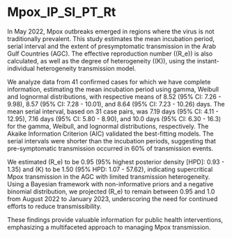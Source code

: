# Mpox_IP_SI_PT_Rt
In May 2022, Mpox outbreaks emerged in regions where the virus is not traditionally prevalent. This study estimates the mean incubation period, serial interval and the extent of presymptomatic transmission in the Arab Gulf Countries (AGC). The effective reproduction number (\(R_e\)) is also calculated, as well as the degree of heterogeneity (\(K\)), using the instant-individual heterogeneity transmission model.

We analyze data from 41 confirmed cases for which we have complete information, estimating the mean incubation period using gamma, Weibull and lognormal distributions, with respective means of 8.52 (95\% CI: 7.26 - 9.98), 8.57 (95\% CI: 7.28 - 10.01), and 8.64 (95\% CI: 7.23 - 10.26) days. The mean serial interval, based on 31 case pairs, was 7.19 days (95\% CI: 4.11 - 12.95), 7.16 days (95\% CI: 5.80 - 8.90), and 10.0 days (95\% CI: 6.30 - 16.3) for the gamma, Weibull, and lognormal distributions, respectively. The Akaike Information Criterion (AIC) validated the best-fitting models. The serial intervals were shorter than the incubation periods, suggesting that pre-symptomatic transmission occurred in 60\% of transmission events.

We estimated \(R_e\) to be 0.95 (95\% highest posterior density [HPD]: 0.93 - 1.35) and \(K\) to be 1.50 (95\% HPD: 1.07 - 57.62), indicating supercritical Mpox transmission in the AGC with limited transmission heterogeneity. Using a Bayesian framework with non-informative priors and a negative binomial distribution, we projected \(R_e\) to remain between 0.95 and 1.0 from August 2022 to January 2023, underscoring the need for continued efforts to reduce transmissibility.

These findings provide valuable information for public health interventions, emphasizing a multifaceted approach to managing Mpox transmission.
